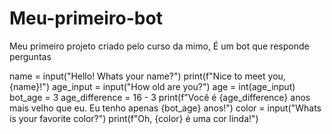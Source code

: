 # Meu-primeiro-bot
Meu primeiro projeto criado pelo curso da mimo, É um bot que responde perguntas

name = input("Hello! Whats your name?")
print(f"Nice to meet you, {name}!")
age_input = input("How old are you?")
age = int(age_input)
bot_age = 3
age_difference = 16 - 3
print(f"Você é {age_difference} anos mais velho que eu. Eu tenho apenas {bot_age} anos!")
color = input("Whats is your favorite color?")
print(f"Oh, {color} é uma cor linda!")